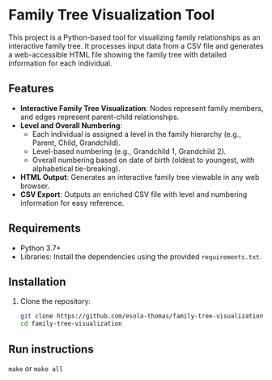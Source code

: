 # Family Tree Visualization Tool

This project is a Python-based tool for visualizing family relationships as an interactive family tree. It processes input data from a CSV file and generates a web-accessible HTML file showing the family tree with detailed information for each individual.

## Features

- **Interactive Family Tree Visualization**: Nodes represent family members, and edges represent parent-child relationships.
- **Level and Overall Numbering**:
  - Each individual is assigned a level in the family hierarchy (e.g., Parent, Child, Grandchild).
  - Level-based numbering (e.g., Grandchild 1, Grandchild 2).
  - Overall numbering based on date of birth (oldest to youngest, with alphabetical tie-breaking).
- **HTML Output**: Generates an interactive family tree viewable in any web browser.
- **CSV Export**: Outputs an enriched CSV file with level and numbering information for easy reference.

## Requirements

- Python 3.7+
- Libraries: Install the dependencies using the provided `requirements.txt`.

## Installation

1. Clone the repository:
   ```bash
   git clone https://github.com/esola-thomas/family-tree-visualization.git
   cd family-tree-visualization

## Run instructions

`make` or `make all`